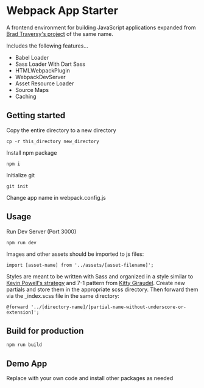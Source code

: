 # Webpack App Starter

A frontend environment for building JavaScript applications expanded from [Brad Traversy's project](https://github.com/bradtraversy/webpack-starter) of the same name.

Includes the following features...

- Babel Loader
- Sass Loader With Dart Sass
- HTMLWebpackPlugin
- WebpackDevServer
- Asset Resource Loader
- Source Maps
- Caching

## Getting started

Copy the entire directory to a new directory

```
cp -r this_directory new_directory
```

Install npm package

```
npm i
```

Initialize git

```
git init
```

Change app name in webpack.config.js

## Usage

Run Dev Server (Port 3000)

```
npm run dev
```

Images and other assets should be imported to js files:

```
import [asset-name] from '../assets/[asset-filename]';
```

Styles are meant to be written with Sass and organized in a style similar to [Kevin Powell's strategy](https://youtu.be/9Ld-aOKsEDk) and 7-1 pattern from [Kitty Giraudel](https://sass-guidelin.es/). Create new partials and store them in the appropriate scss directory. Then forward them via the \_index.scss file in the same directory:

```
@forward '../[directory-name]/[partial-name-without-underscore-or-extension]';
```

## Build for production

```
npm run build
```

## Demo App

Replace with your own code and install other packages as needed
